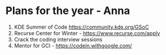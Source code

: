 # Plans for the year  - Anna

1. KDE Summer of Code https://community.kde.org/GSoC
2. Recurse Center for Winter - https://www.recurse.com/apply
3. Crack the coding interview sessions
4. Mentor for GCI - https://codein.withgoogle.com/
